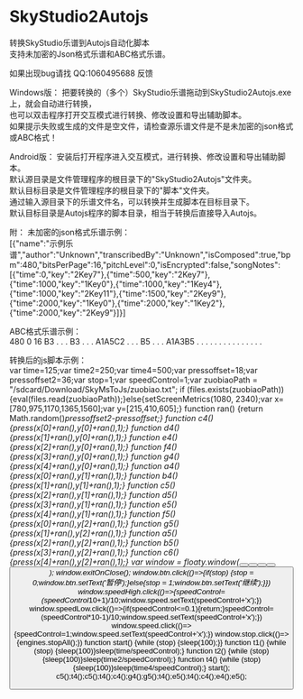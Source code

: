 # SkyStudio2Autojs
转换SkyStudio乐谱到Autojs自动化脚本<br>
支持未加密的Json格式乐谱和ABC格式乐谱。<br>

如果出现bug请找 QQ:1060495688 反馈<br>

Windows版：
把要转换的（多个）SkyStudio乐谱拖动到SkyStudio2Autojs.exe上，就会自动进行转换，<br>
也可以双击程序打开交互模式进行转换、修改设置和导出辅助脚本。<br>
如果提示失败或生成的文件是空文件，请检查源乐谱文件是不是未加密的json格式或ABC格式！<br>

Android版：
安装后打开程序进入交互模式，进行转换、修改设置和导出辅助脚本。<br>
默认源目录是文件管理程序的根目录下的"SkyStudio2Autojs"文件夹。<br>
默认目标目录是文件管理程序的根目录下的"脚本"文件夹。<br>
通过输入源目录下的乐谱文件名，可以转换并生成脚本在目标目录下。<br>
默认目标目录是Autojs程序的脚本目录，相当于转换后直接导入Autojs。<br>

附：
未加密的json格式乐谱示例：<br>
[{"name":"示例乐谱","author":"Unknown","transcribedBy":"Unknown","isComposed":true,"bpm":480,"bitsPerPage":16,"pitchLevel":0,"isEncrypted":false,"songNotes":[{"time":0,"key":"2Key7"},{"time":500,"key":"2Key7"},{"time":1000,"key":"1Key0"},{"time":1000,"key":"1Key4"},{"time":1000,"key":"2Key11"},{"time":1500,"key":"2Key9"},{"time":2000,"key":"1Key0"},{"time":2000,"key":"1Key2"},{"time":2000,"key":"2Key9"}]}]

ABC格式乐谱示例：<br>
<DontCopyThisLine> 480 0 16
B3 . . . B3 . . . A1A5C2 . . . B5 . . . A1A3B5 . . . . . . . . . . . . . . . 

转换后的js脚本示例：<br>
var time=125;var time2=250;var time4=500;var pressoffset=18;var pressoffset2=36;var stop=1;var speedControl=1;var zuobiaoPath = "/sdcard/Download/SkyMsToJs/zuobiao.txt";
if (files.exists(zuobiaoPath)) {eval(files.read(zuobiaoPath));}else{setScreenMetrics(1080, 2340);var x=[780,975,1170,1365,1560];var y=[215,410,605];}
function ran() {return Math.random()*pressoffset2-pressoffset;}
function c4() {press(x[0]+ran(),y[0]+ran(),1);}
function d4() {press(x[1]+ran(),y[0]+ran(),1);}
function e4() {press(x[2]+ran(),y[0]+ran(),1);}
function f4() {press(x[3]+ran(),y[0]+ran(),1);}
function g4() {press(x[4]+ran(),y[0]+ran(),1);}
function a4() {press(x[0]+ran(),y[1]+ran(),1);}
function b4() {press(x[1]+ran(),y[1]+ran(),1);}
function c5() {press(x[2]+ran(),y[1]+ran(),1);}
function d5() {press(x[3]+ran(),y[1]+ran(),1);}
function e5() {press(x[4]+ran(),y[1]+ran(),1);}
function f5() {press(x[0]+ran(),y[2]+ran(),1);}
function g5() {press(x[1]+ran(),y[2]+ran(),1);}
function a5() {press(x[2]+ran(),y[2]+ran(),1);}
function b5() {press(x[3]+ran(),y[2]+ran(),1);}
function c6() {press(x[4]+ran(),y[2]+ran(),1);}
var window = floaty.window(<frame><vertical><button id="btn" text='开始'/><horizontal><button id="speedLow" text='减速' w="80"/><button id="speedHigh" text='加速' w="80"/></horizontal><horizontal><button id="speed" text='1.0x' w="80"/><button id="stop" text='停止' w="80"/></horizontal></vertical></frame>);
window.exitOnClose();
window.btn.click(()=>{if(stop) {stop = 0;window.btn.setText('暂停');}else{stop = 1;window.btn.setText('继续');}})
window.speedHigh.click(()=>{speedControl=(speedControl*10+1)/10;window.speed.setText(speedControl+'x');})
window.speedLow.click(()=>{if(speedControl<=0.1){return;}speedControl=(speedControl*10-1)/10;window.speed.setText(speedControl+'x');})
window.speed.click(()=>{speedControl=1;window.speed.setText(speedControl+'x');})
window.stop.click(()=>{engines.stopAll();})
function start() {while (stop) {sleep(100);}}
function t1() {while (stop) {sleep(100)}sleep(time/speedControl);}
function t2() {while (stop) {sleep(100)}sleep(time2/speedControl);}
function t4() {while (stop) {sleep(100)}sleep(time4/speedControl);}
start();
c5();t4();c5();t4();c4();g4();g5();t4();e5();t4();c4();e4();e5();
